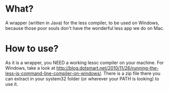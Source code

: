What?
====
A wrapper (written in Java) for the less compiler, to be used on Windows, because those poor souls don't have the wonderful less app we do on Mac.

How to use?
===
As it is a wrapper, you NEED a working lessc compiler on your machine. For Windows, take a look at http://blog.dotsmart.net/2010/11/26/running-the-less-js-command-line-compiler-on-windows/. There is a zip file there you can extract in your system32 folder (or wherever your PATH is looking) to use it.
